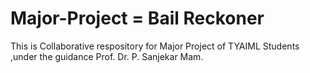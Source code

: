 # Major-Project = Bail Reckoner
This is Collaborative respository for Major Project of TYAIML Students ,under the guidance Prof. Dr. P. Sanjekar Mam.
